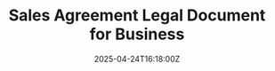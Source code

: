 ---
title: Sales Agreement Legal Document for Business
linkTitle: Sales Agreement Legal Document for Business
date: '2025-04-24T16:18:00Z'
weight: 1
description: No content
draft: false
ref: sales-agreement-legal-document-for-business
---
